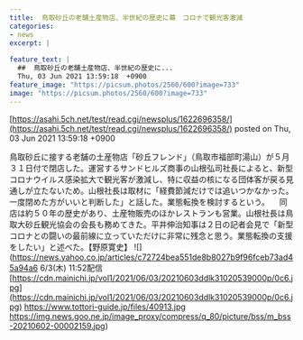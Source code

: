 ```yaml
---
title:  鳥取砂丘の老舗土産物店、半世紀の歴史に幕　コロナで観光客激減  
categories:
- news
excerpt: |
  
feature_text: |
  ##  鳥取砂丘の老舗土産物店、半世紀の歴史に...
  Thu, 03 Jun 2021 13:59:18  +0900
feature_image: "https://picsum.photos/2560/600?image=733"
image: "https://picsum.photos/2560/600?image=733"
---
```


[https://asahi.5ch.net/test/read.cgi/newsplus/1622696358/](https://asahi.5ch.net/test/read.cgi/newsplus/1622696358/)
posted on Thu, 03 Jun 2021 13:59:18  +0900

<!--more-->

鳥取砂丘に接する老舗の土産物店「砂丘フレンド」（鳥取市福部町湯山）が５月３１日付で閉店した。運営するサンドヒルズ商事の山根弘司社長によると、新型コロナウイルス感染拡大で観光客が激減し、特に収益の核になる団体客が戻る見通しが立たないため。山根社長は取材に「経費節減だけでは追いつかなかった。一度閉めた方がいいと判断した」と話した。業態転換を検討するという。 　同店は約５０年の歴史があり、土産物販売のほかレストランも営業。山根社長は鳥取大砂丘観光協会の会長も務めてきた。平井伸治知事は２日の記者会見で「新型コロナとの闘いの最前線に立っていただけに非常に残念と思う。業態転換の支援をしたい」と述べた。【野原寛史】 ![](https://news.yahoo.co.jp/articles/c72724bea551de8b8027b9f96fceb73ad45a94a6 6/3(木) 11:52配信 [https://cdn.mainichi.jp/vol1/2021/06/03/20210603ddlk31020539000p/0c6.jpg](https://cdn.mainichi.jp/vol1/2021/06/03/20210603ddlk31020539000p/0c6.jpg) https://www.tottori-guide.jp/files/40913.jpg https://img.news.goo.ne.jp/image_proxy/compress/q_80/picture/bss/m_bss-20210602-00002159.jpg)
